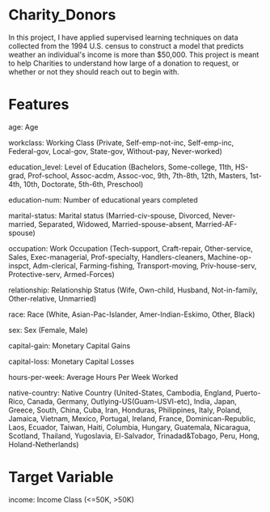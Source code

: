 # Charity_Donors

In this project, I have applied supervised learning techniques on data collected from the 1994 U.S. census to construct a model that predicts weather an individual's income is more than $50,000. This project is meant to help Charities to understand how large of a donation to request, or whether or not they should reach out to begin with.


# Features
age: Age

workclass: Working Class (Private, Self-emp-not-inc, Self-emp-inc, Federal-gov, Local-gov, State-gov, Without-pay, Never-worked)

education_level: Level of Education (Bachelors, Some-college, 11th, HS-grad, Prof-school, Assoc-acdm, Assoc-voc, 9th, 7th-8th, 12th, Masters, 1st-4th, 10th, Doctorate, 5th-6th, Preschool)

education-num: Number of educational years completed

marital-status: Marital status (Married-civ-spouse, Divorced, Never-married, Separated, Widowed, Married-spouse-absent, Married-AF-spouse)

occupation: Work Occupation (Tech-support, Craft-repair, Other-service, Sales, Exec-managerial, Prof-specialty, Handlers-cleaners, Machine-op-inspct, Adm-clerical, Farming-fishing, Transport-moving, Priv-house-serv, Protective-serv, Armed-Forces)

relationship: Relationship Status (Wife, Own-child, Husband, Not-in-family, Other-relative, Unmarried)

race: Race (White, Asian-Pac-Islander, Amer-Indian-Eskimo, Other, Black)

sex: Sex (Female, Male)

capital-gain: Monetary Capital Gains

capital-loss: Monetary Capital Losses

hours-per-week: Average Hours Per Week Worked

native-country: Native Country (United-States, Cambodia, England, Puerto-Rico, Canada, Germany, Outlying-US(Guam-USVI-etc), India, Japan, Greece, South, China, Cuba, Iran, Honduras, Philippines, Italy, Poland, Jamaica, Vietnam, Mexico, Portugal, Ireland, France, Dominican-Republic, Laos, Ecuador, Taiwan, Haiti, Columbia, Hungary, Guatemala, Nicaragua, Scotland, Thailand, Yugoslavia, El-Salvador, Trinadad&Tobago, Peru, Hong, Holand-Netherlands)


# Target Variable
income: Income Class (<=50K, >50K)
